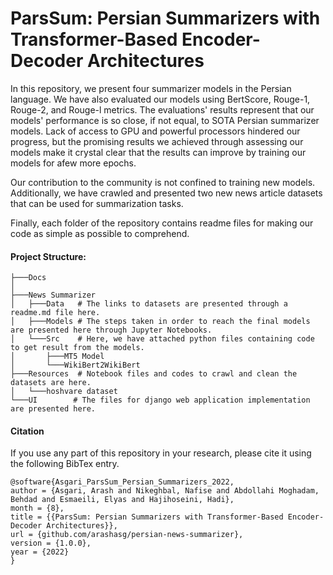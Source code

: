 # ParsSum: Persian Summarizers with Transformer-Based Encoder-Decoder Architectures

In this repository, we present four summarizer models in the Persian
language. We have also evaluated our models using BertScore, Rouge-1, Rouge-2, and Rouge-l metrics. The evaluations' results represent that our models' performance is so close, if not equal, to SOTA Persian summarizer models. Lack of access to GPU and powerful processors hindered our progress, but the promising results we achieved through assessing our models make it crystal clear that the results can improve by training our models for afew more epochs. 

Our contribution to the community is not confined to training new models. Additionally, we have crawled and presented two new news article datasets that can be used for summarization tasks.

Finally, each folder of the repository contains readme files for making our code as simple as possible to comprehend.

#### Project Structure:
```
├───Docs
│
├───News Summarizer
│   ├───Data   # The links to datasets are presented through a readme.md file here.
│   ├───Models # The steps taken in order to reach the final models are presented here through Jupyter Notebooks.
│   └───Src    # Here, we have attached python files containing code to get result from the models.
│       ├───MT5 Model 
│       └───WikiBert2WikiBert
├───Resources  # Notebook files and codes to crawl and clean the datasets are here.
│   └───hoshvare dataset
└───UI        # The files for django web application implementation are presented here.
```

#### Citation

If you use any part of this repository in your research, please cite it using the following BibTex entry.

```
@software{Asgari_ParsSum_Persian_Summarizers_2022,
author = {Asgari, Arash and Nikeghbal, Nafise and Abdollahi Moghadam, Behdad and Esmaeili, Elyas and Hajihoseini, Hadi},
month = {8},
title = {{ParsSum: Persian Summarizers with Transformer-Based Encoder-Decoder Architectures}},
url = {github.com/arashasg/persian-news-summarizer},
version = {1.0.0},
year = {2022}
}
```